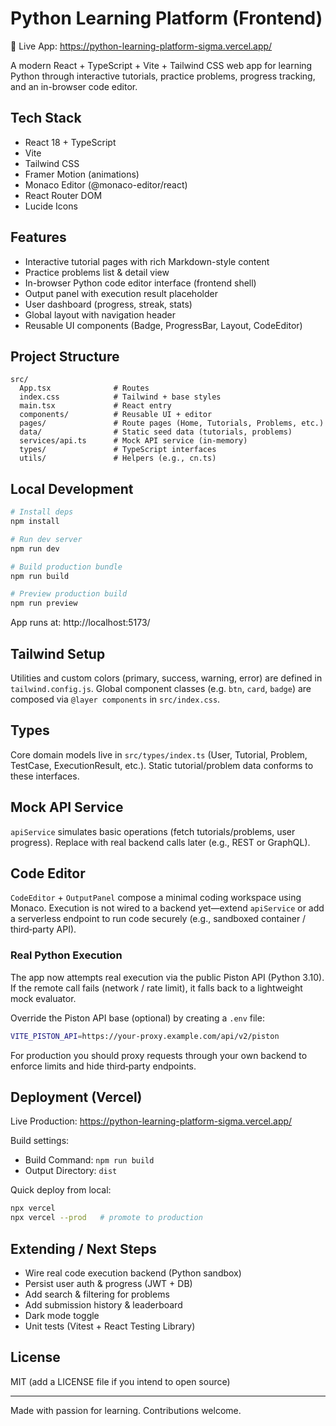 # Python Learning Platform (Frontend)

🔗 Live App: https://python-learning-platform-sigma.vercel.app/

A modern React + TypeScript + Vite + Tailwind CSS web app for learning Python through interactive tutorials, practice problems, progress tracking, and an in-browser code editor.

## Tech Stack
- React 18 + TypeScript
- Vite
- Tailwind CSS
- Framer Motion (animations)
- Monaco Editor (@monaco-editor/react)
- React Router DOM
- Lucide Icons

## Features
- Interactive tutorial pages with rich Markdown-style content
- Practice problems list & detail view
- In-browser Python code editor interface (frontend shell)
- Output panel with execution result placeholder
- User dashboard (progress, streak, stats)
- Global layout with navigation header
- Reusable UI components (Badge, ProgressBar, Layout, CodeEditor)

## Project Structure
```
src/
  App.tsx              # Routes
  index.css            # Tailwind + base styles
  main.tsx             # React entry
  components/          # Reusable UI + editor
  pages/               # Route pages (Home, Tutorials, Problems, etc.)
  data/                # Static seed data (tutorials, problems)
  services/api.ts      # Mock API service (in‑memory)
  types/               # TypeScript interfaces
  utils/               # Helpers (e.g., cn.ts)
```

## Local Development
```bash
# Install deps
npm install

# Run dev server
npm run dev

# Build production bundle
npm run build

# Preview production build
npm run preview
```
App runs at: http://localhost:5173/

## Tailwind Setup
Utilities and custom colors (primary, success, warning, error) are defined in `tailwind.config.js`. Global component classes (e.g. `btn`, `card`, `badge`) are composed via `@layer components` in `src/index.css`.

## Types
Core domain models live in `src/types/index.ts` (User, Tutorial, Problem, TestCase, ExecutionResult, etc.). Static tutorial/problem data conforms to these interfaces.

## Mock API Service
`apiService` simulates basic operations (fetch tutorials/problems, user progress). Replace with real backend calls later (e.g., REST or GraphQL).

## Code Editor
`CodeEditor` + `OutputPanel` compose a minimal coding workspace using Monaco. Execution is not wired to a backend yet—extend `apiService` or add a serverless endpoint to run code securely (e.g., sandboxed container / third‑party API).

### Real Python Execution
The app now attempts real execution via the public Piston API (Python 3.10). If the remote call fails (network / rate limit), it falls back to a lightweight mock evaluator.

Override the Piston API base (optional) by creating a `.env` file:
```bash
VITE_PISTON_API=https://your-proxy.example.com/api/v2/piston
```
For production you should proxy requests through your own backend to enforce limits and hide third‑party endpoints.

## Deployment (Vercel)
Live Production: https://python-learning-platform-sigma.vercel.app/

Build settings:
- Build Command: `npm run build`
- Output Directory: `dist`

Quick deploy from local:
```bash
npx vercel
npx vercel --prod   # promote to production
```

## Extending / Next Steps
- Wire real code execution backend (Python sandbox)
- Persist user auth & progress (JWT + DB)
- Add search & filtering for problems
- Add submission history & leaderboard
- Dark mode toggle
- Unit tests (Vitest + React Testing Library)

## License
MIT (add a LICENSE file if you intend to open source)

---
Made with passion for learning. Contributions welcome.

